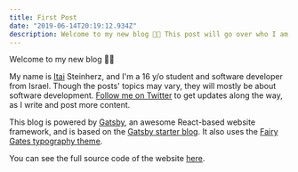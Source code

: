 ```yaml
---
title: First Post
date: "2019-06-14T20:19:12.934Z"
description: Welcome to my new blog 👋🏻 This post will go over who I am, the purpose of this blog and what powers it.
---
```


Welcome to my new blog 👋🏻

My name is [Itai](https://en.wikipedia.org/wiki/Itai) Steinherz, and I'm a 16 y/o student and software developer from Israel. Though the posts' topics may vary, they will mostly be about software development. [Follow me on Twitter](https://twitter.com/itaisteinherz) to get updates along the way, as I write and post more content.

This blog is powered by [Gatsby](https://github.com/gatsbyjs/gatsby), an awesome React-based website framework, and is based on the [Gatsby starter blog](https://github.com/gatsbyjs/gatsby-starter-blog). It also uses the [Fairy Gates typography theme](https://github.com/KyleAMathews/typography.js/tree/master/packages/typography-theme-fairy-gates).

You can see the full source code of the website [here](https://github.com/itaisteinherz/netoani.com).
